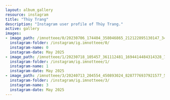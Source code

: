 ```yaml
---
layout: album_gallery
resource: instagram
title: "Thùy Trang"
description: "Instagram user profile of Thùy Trang."
active: gallery
images: 
- image_path: /imnotteee/0/20230706_174404_358046865_212122895130147_3465706036350743692_n.jpg
  instagram-folder: /instagram/ig.imnotteee/0/
  instagram-name: 0
  instagram-date: May 2025
- image_path: /imnotteee/1/20230718_105457_361112481_1694414484314328_7338936246493436190_n.jpg
  instagram-folder: /instagram/ig.imnotteee/1/
  instagram-name: 1
  instagram-date: May 2025
- image_path: /imnotteee/3/20240713_204554_450893024_8287776937921577_5352951908113650865_n.jpg
  instagram-folder: /instagram/ig.imnotteee/3/
  instagram-name: 3
  instagram-date: May 2025
---
```

